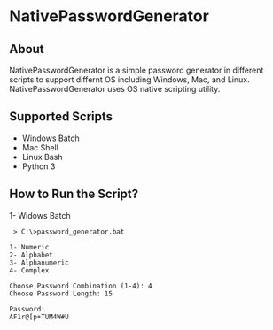 # NativePasswordGenerator

## About ##
NativePasswordGenerator is a simple password generator in different scripts to support differnt OS including Windows, Mac, and Linux. NativePasswordGenerator uses OS native scripting utility. 

## Supported Scripts ##
- Windows Batch
- Mac Shell
- Linux Bash
- Python 3

## How to Run the Script? ##
1- Widows Batch
```
 > C:\>password_generator.bat
 
1- Numeric
2- Alphabet
3- Alphanumeric
4- Complex

Choose Password Combination (1-4): 4
Choose Password Length: 15

Password:
AF1r@[p+TUM4W#U
 
```
